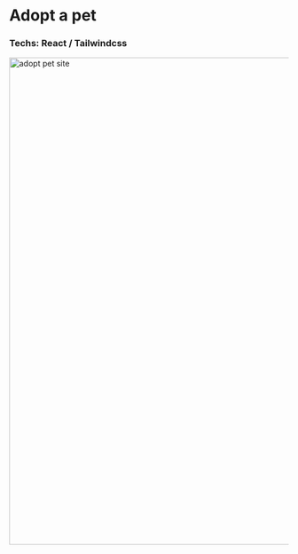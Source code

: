 # Adopt a pet

### Techs: React / Tailwindcss
<img width="878" alt="adopt pet site" src="https://user-images.githubusercontent.com/36891737/199525155-2e75ad1a-1ac2-4e05-8931-9791c053943b.png">

